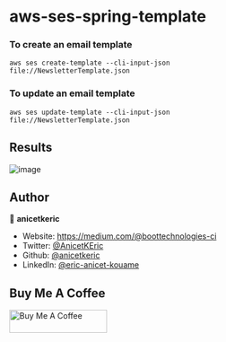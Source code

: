 # aws-ses-spring-template

### To create an email template

```console
aws ses create-template --cli-input-json file://NewsletterTemplate.json
```

### To update an email template

```console
aws ses update-template --cli-input-json file://NewsletterTemplate.json
```

## Results

![image](https://github.com/anicetkeric/aws-ses-spring-template/assets/14278618/0a7791e9-261f-4dfa-8872-eaa9c383fd51)


## Author

👤 **anicetkeric**

* Website: https://medium.com/@boottechnologies-ci
* Twitter: [@AnicetKEric](https://twitter.com/AnicetKEric)
* Github: [@anicetkeric](https://github.com/anicetkeric)
* LinkedIn: [@eric-anicet-kouame](https://linkedin.com/in/eric-anicet-kouame-49029577)

## Buy Me A Coffee

<a href="https://www.buymeacoffee.com/boottechnou" target="_blank"><img src="https://cdn.buymeacoffee.com/buttons/default-orange.png" alt="Buy Me A Coffee" height="41" width="174"></a>

